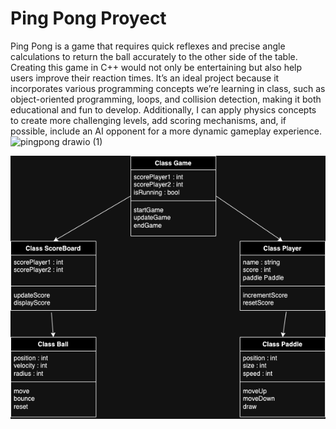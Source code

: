 # Ping Pong Proyect
Ping Pong is a game that requires quick reflexes and precise angle calculations to return the ball accurately to the other side of the table. Creating this game in C++ would not only be entertaining but also help users improve their reaction times. It’s an ideal project because it incorporates various programming concepts we’re learning in class, such as object-oriented programming, loops, and collision detection, making it both educational and fun to develop. Additionally, I can apply physics concepts to create more challenging levels, add scoring mechanisms, and, if possible, include an AI opponent for a more dynamic gameplay experience.
![pingpong drawio (1)](https://github.com/user-attachments/assets/0fe27fb1-21b0-41fe-92a0-b6433488ba2b)

![Diagrama de classes](pingpong.drawio.png)

